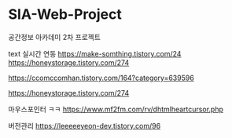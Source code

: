 # SIA-Web-Project
공간정보 아카데미 2차 프로젝트


text 실시간 연동
https://make-somthing.tistory.com/24
https://honeystorage.tistory.com/274

https://ccomccomhan.tistory.com/164?category=639596

https://honeystorage.tistory.com/274

마우스포인터 ㅋㅋ
https://www.mf2fm.com/rv/dhtmlheartcursor.php


버전관리
https://leeeeeyeon-dev.tistory.com/96
